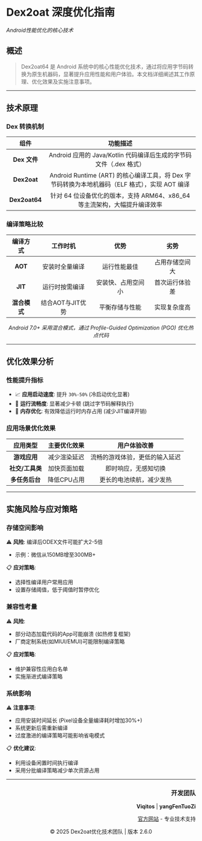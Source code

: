 # Dex2oat 深度优化指南

<p><em>Android性能优化的核心技术</em></p>
<div></div>

## 概述

> Dex2oat64 是 Android 系统中的核心性能优化技术，通过将应用字节码转换为原生机器码，显著提升应用性能和用户体验。本文档详细阐述其工作原理、优化效果及实施注意事项。

---

## 技术原理

### Dex 转换机制

|      组件       |                               功能描述                                |
|:-------------:|:-----------------------------------------------------------------:|
|  **Dex 文件**   |          Android 应用的 Java/Kotlin 代码编译后生成的字节码文件（.dex 格式）           |
|  **Dex2oat**  | Android Runtime (ART) 的核心编译工具，将 Dex 字节码转换为本地机器码（ELF 格式），实现 AOT 编译 |
| **Dex2oat64** |           针对 64 位设备优化的版本，支持 ARM64、x86_64 等主流架构，大幅提升编译效率           |

### 编译策略比较

|   编译方式   |    工作时机     |    优势     |   劣势    |
|:--------:|:-----------:|:---------:|:-------:|
| **AOT**  |   安装时全量编译   |  运行性能最佳   | 占用存储空间大 |
| **JIT**  |   运行时按需编译   | 安装快、占用空间小 | 首次运行体验差 |
| **混合模式** | 结合AOT与JIT优势 |  平衡存储与性能  | 实现复杂度高  |

<div align="center">
<p><em>Android 7.0+ 采用混合模式，通过 Profile-Guided Optimization (PGO) 优化热点代码</em></p>
</div>

---

## 优化效果分析

### 性能提升指标

- 📈 **应用启动速度**: 提升 `30%-50%` (冷启动优化显著)
- 🚀 **运行流畅度**: 显著减少卡顿 (跳过字节码解释执行)
- 💾 **内存优化**: 有效降低运行时内存占用 (减少JIT编译开销)

### 应用场景优化效果

|    应用类型    | 主要优化效果  |     用户体验改善      |
|:----------:|:-------:|:---------------:|
|  **游戏应用**  | 减少渲染延迟  | 流畅的游戏体验，更低的输入延迟 |
| **社交/工具类** | 加快页面加载  |   即时响应，无感知切换    |
| **多任务后台**  | 降低CPU占用 |  更长的电池续航，减少发热   |

---

## 实施风险与应对策略

### 存储空间影响

⚠️ **风险**: 编译后ODEX文件可能扩大2-5倍
- 示例：微信从150MB增至300MB+

📋 **应对策略**:
- 选择性编译用户常用应用
- 设置存储阈值，低于阈值时暂停优化

### 兼容性考量

⚠️ **风险**:
- 部分动态加载代码的App可能崩溃 (如热修复框架)
- 厂商定制系统(如MIUI/EMUI)可能限制编译策略

📋 **应对策略**:
- 维护兼容性应用白名单
- 实施渐进式编译策略

### 系统影响

⚠️ **注意事项**:
- 应用安装时间延长 (Pixel设备全量编译耗时增加30%+)
- 系统更新后需重新编译
- 过度激进的编译策略可能影响省电模式

📋 **优化建议**:
- 利用设备闲置时间执行编译
- 采用分批编译策略减少单次资源占用

---

<div align="right">
<h3>开发团队</h3>
<p><strong>Viqitos</strong> | <strong>yangFenTuoZi</strong></p>
<p><a href="http://www.youhualan.xyz/index.html">官方网站</a> - 专业技术支持</p>
</div>

<div align="center">
<p>© 2025 Dex2oat优化技术团队 | 版本 2.6.0</p>
</div>
